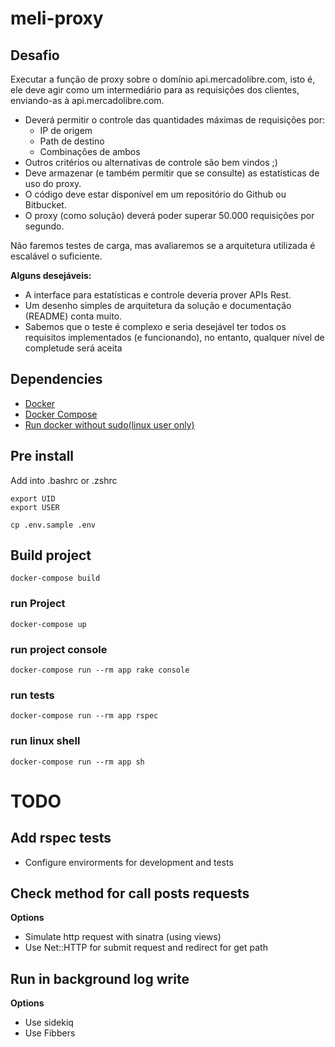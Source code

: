
# meli-proxy

## Desafio
Executar a função de proxy sobre o domínio api.mercadolibre.com, isto é, ele deve agir como um intermediário para as requisições dos clientes, enviando-as à api.mercadolibre.com.

- Deverá permitir o controle das quantidades máximas de requisições por:
  - IP de origem
  - Path de destino
  - Combinações de ambos
- Outros critérios ou alternativas de controle são bem vindos ;)
- Deve armazenar (e também permitir que se consulte) as estatísticas de uso do proxy.
- O código deve estar disponível em um repositório do Github ou Bitbucket.
- O proxy (como solução) deverá poder superar 50.000 requisições por segundo.

Não faremos testes de carga, mas avaliaremos se a arquitetura utilizada é escalável o suficiente.

**Alguns desejáveis:**

- A interface para estatísticas e controle deveria prover APIs Rest.
- Um desenho simples de arquitetura da solução e documentação (README) conta muito.
- Sabemos que o teste é complexo e seria desejável ter todos os requisitos implementados (e funcionando), no entanto, qualquer nível de completude será aceita


## Dependencies
- [Docker](https://docs.docker.com/get-docker/)
- [Docker Compose](https://docs.docker.com/compose/install/)
- [Run docker without sudo(linux user only)](https://docs.docker.com/engine/install/linux-postinstall/)

## Pre install
Add into .bashrc or .zshrc
```
export UID
export USER
```

```cp .env.sample .env```
## Build project
    docker-compose build
### run Project
    docker-compose up

### run project console
    docker-compose run --rm app rake console

### run tests
    docker-compose run --rm app rspec

### run linux shell
    docker-compose run --rm app sh

# TODO
## Add rspec tests
- Configure envirorments for development and tests
## Check method for call posts requests

**Options**
- Simulate http request with sinatra (using views)
- Use Net::HTTP for submit request and redirect for get path

## Run in background log write
**Options**
- Use sidekiq
- Use Fibbers
